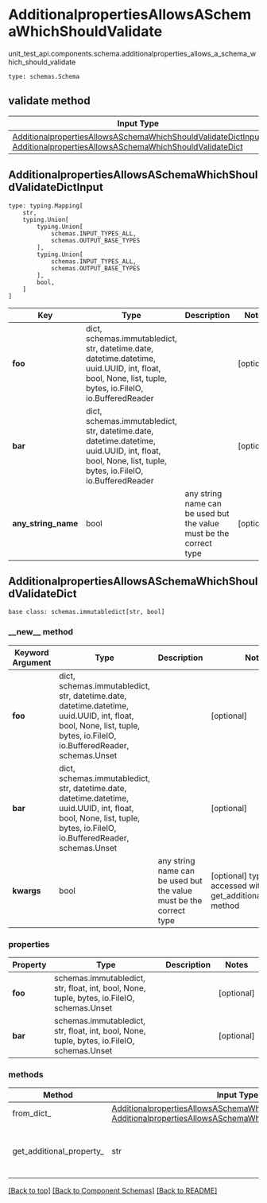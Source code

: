 # AdditionalpropertiesAllowsASchemaWhichShouldValidate
unit_test_api.components.schema.additionalproperties_allows_a_schema_which_should_validate
```
type: schemas.Schema
```

## validate method
Input Type | Return Type | Notes
------------ | ------------- | -------------
[AdditionalpropertiesAllowsASchemaWhichShouldValidateDictInput](#additionalpropertiesallowsaschemawhichshouldvalidatedictinput), [AdditionalpropertiesAllowsASchemaWhichShouldValidateDict](#additionalpropertiesallowsaschemawhichshouldvalidatedict) | [AdditionalpropertiesAllowsASchemaWhichShouldValidateDict](#additionalpropertiesallowsaschemawhichshouldvalidatedict) |

## AdditionalpropertiesAllowsASchemaWhichShouldValidateDictInput
```
type: typing.Mapping[
    str,
    typing.Union[
        typing.Union[
            schemas.INPUT_TYPES_ALL,
            schemas.OUTPUT_BASE_TYPES
        ],
        typing.Union[
            schemas.INPUT_TYPES_ALL,
            schemas.OUTPUT_BASE_TYPES
        ],
        bool,
    ]
]
```
Key | Type |  Description | Notes
------------ | ------------- | ------------- | -------------
**foo** | dict, schemas.immutabledict, str, datetime.date, datetime.datetime, uuid.UUID, int, float, bool, None, list, tuple, bytes, io.FileIO, io.BufferedReader |  | [optional]
**bar** | dict, schemas.immutabledict, str, datetime.date, datetime.datetime, uuid.UUID, int, float, bool, None, list, tuple, bytes, io.FileIO, io.BufferedReader |  | [optional]
**any_string_name** | bool | any string name can be used but the value must be the correct type | [optional]

## AdditionalpropertiesAllowsASchemaWhichShouldValidateDict
```
base class: schemas.immutabledict[str, bool]

```
### &lowbar;&lowbar;new&lowbar;&lowbar; method
Keyword Argument | Type | Description | Notes
---------------- | ---- | ----------- | -----
**foo** | dict, schemas.immutabledict, str, datetime.date, datetime.datetime, uuid.UUID, int, float, bool, None, list, tuple, bytes, io.FileIO, io.BufferedReader, schemas.Unset |  | [optional]
**bar** | dict, schemas.immutabledict, str, datetime.date, datetime.datetime, uuid.UUID, int, float, bool, None, list, tuple, bytes, io.FileIO, io.BufferedReader, schemas.Unset |  | [optional]
**kwargs** | bool | any string name can be used but the value must be the correct type | [optional] typed value is accessed with the get_additional_property_ method

### properties
Property | Type | Description | Notes
-------- | ---- | ----------- | -----
**foo** | schemas.immutabledict, str, float, int, bool, None, tuple, bytes, io.FileIO, schemas.Unset |  | [optional]
**bar** | schemas.immutabledict, str, float, int, bool, None, tuple, bytes, io.FileIO, schemas.Unset |  | [optional]

### methods
Method | Input Type | Return Type | Notes
------ | ---------- | ----------- | ------
from_dict_ | [AdditionalpropertiesAllowsASchemaWhichShouldValidateDictInput](#additionalpropertiesallowsaschemawhichshouldvalidatedictinput), [AdditionalpropertiesAllowsASchemaWhichShouldValidateDict](#additionalpropertiesallowsaschemawhichshouldvalidatedict) | [AdditionalpropertiesAllowsASchemaWhichShouldValidateDict](#additionalpropertiesallowsaschemawhichshouldvalidatedict) | a constructor
get_additional_property_ | str | bool, schemas.Unset | provides type safety for additional properties

[[Back to top]](#top) [[Back to Component Schemas]](../../../README.md#Component-Schemas) [[Back to README]](../../../README.md)

